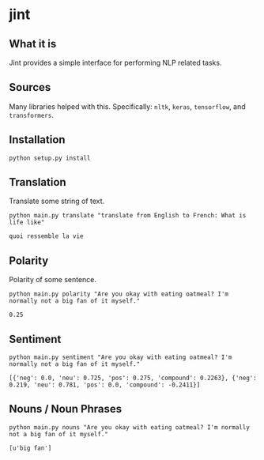 # jint

## What it is
Jint provides a simple interface for performing NLP related tasks.

## Sources
Many libraries helped with this. Specifically: `nltk`, `keras`, `tensorflow`, and `transformers`.

## Installation

`python setup.py install`

## Translation

Translate some string of text.

```
python main.py translate "translate from English to French: What is life like"

quoi ressemble la vie
```

## Polarity

Polarity of some sentence.

```
python main.py polarity "Are you okay with eating oatmeal? I'm normally not a big fan of it myself."

0.25
```

## Sentiment

```
python main.py sentiment "Are you okay with eating oatmeal? I'm normally not a big fan of it myself."

[{'neg': 0.0, 'neu': 0.725, 'pos': 0.275, 'compound': 0.2263}, {'neg': 0.219, 'neu': 0.781, 'pos': 0.0, 'compound': -0.2411}]
```

## Nouns / Noun Phrases

```
python main.py nouns "Are you okay with eating oatmeal? I'm normally not a big fan of it myself."

[u'big fan']
```
